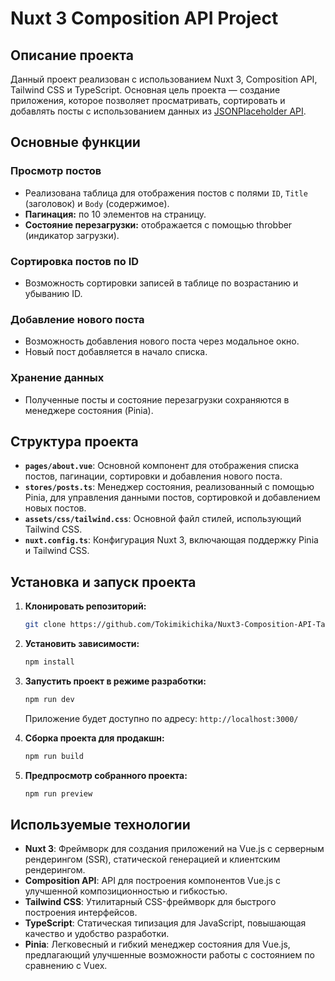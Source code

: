 # Nuxt 3 Composition API Project

## Описание проекта

Данный проект реализован с использованием Nuxt 3, Composition API, Tailwind CSS и TypeScript. Основная цель проекта — создание приложения, которое позволяет просматривать, сортировать и добавлять посты с использованием данных из [JSONPlaceholder API](https://jsonplaceholder.typicode.com/).

## Основные функции

### Просмотр постов

- Реализована таблица для отображения постов с полями `ID`, `Title` (заголовок) и `Body` (содержимое).
- **Пагинация:** по 10 элементов на страницу.
- **Состояние перезагрузки:** отображается с помощью throbber (индикатор загрузки).

### Сортировка постов по ID

- Возможность сортировки записей в таблице по возрастанию и убыванию ID.

### Добавление нового поста

- Возможность добавления нового поста через модальное окно.
- Новый пост добавляется в начало списка.

### Хранение данных

- Полученные посты и состояние перезагрузки сохраняются в менеджере состояния (Pinia).

## Структура проекта

- **`pages/about.vue`**: Основной компонент для отображения списка постов, пагинации, сортировки и добавления нового поста.
- **`stores/posts.ts`**: Менеджер состояния, реализованный с помощью Pinia, для управления данными постов, сортировкой и добавлением новых постов.
- **`assets/css/tailwind.css`**: Основной файл стилей, использующий Tailwind CSS.
- **`nuxt.config.ts`**: Конфигурация Nuxt 3, включающая поддержку Pinia и Tailwind CSS.

## Установка и запуск проекта

1. **Клонировать репозиторий:**

    ```bash
    git clone https://github.com/Tokimikichika/Nuxt3-Composition-API-Tailwind-Type-Script.git
    ```

2. **Установить зависимости:**

    ```bash
    npm install
    ```

3. **Запустить проект в режиме разработки:**

    ```bash
    npm run dev
    ```

    Приложение будет доступно по адресу: `http://localhost:3000/`

4. **Сборка проекта для продакшн:**

    ```bash
    npm run build
    ```

5. **Предпросмотр собранного проекта:**

    ```bash
    npm run preview
    ```

## Используемые технологии

- **Nuxt 3**: Фреймворк для создания приложений на Vue.js с серверным рендерингом (SSR), статической генерацией и клиентским рендерингом.
- **Composition API**: API для построения компонентов Vue.js с улучшенной композиционностью и гибкостью.
- **Tailwind CSS**: Утилитарный CSS-фреймворк для быстрого построения интерфейсов.
- **TypeScript**: Статическая типизация для JavaScript, повышающая качество и удобство разработки.
- **Pinia**: Легковесный и гибкий менеджер состояния для Vue.js, предлагающий улучшенные возможности работы с состоянием по сравнению с Vuex.